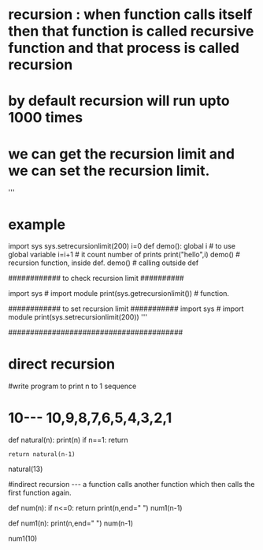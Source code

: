 # recursion : when function calls itself then that function is called recursive function and that process is called recursion
# by default recursion will run upto 1000 times
# we can get the recursion limit and we can set the recursion limit.
'''
# example
import sys
sys.setrecursionlimit(200)
i=0
def demo():
    global i # to use global variable
    i=i+1   #  it count number of prints
    print("hello",i)
    demo() # recursion function, inside def.
demo() # calling outside def  

############ to check recursion limit ##########

import sys   # import module 
print(sys.getrecursionlimit()) # function.

############ to set recursion limit ###########
import sys   # import module 
print(sys.setrecursionlimit(200))
'''

########################################
# direct recursion
#write program to print n to 1 sequence
# 10--- 10,9,8,7,6,5,4,3,2,1
def natural(n):
    print(n)
    if n==1:
        return
     
    return natural(n-1)
    
natural(13)

#indirect recursion --- a function calls another function which then calls the first function again.

def num(n):
    if n<=0:
        return
    print(n,end=" ")
    num1(n-1)

def num1(n):
    print(n,end=" ")
    num(n-1)
    
num1(10)







    
    
    
    
    
    
    
    
    
    
